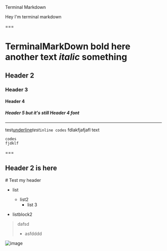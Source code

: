 <bhr>Terminal  Markdown</bhr>

Hey I'm terminal markdown

===

# TerminalMarkDown **bold here** another text *italic* something

## Header 2

### Header 3

#### Header 4

##### Header 5 but it's still Header 4 font

---

test<u>underline</u>*test*`inline codes`
fdlakfjafjafl
text

```
codes
fjdklf
```

===

## Header 2 is here

\# Test my header

- list
    - list2
        - list 3

- listblock2

> dafsd
> - asfdddd

![image](/Users/me/Desktop/test.png)